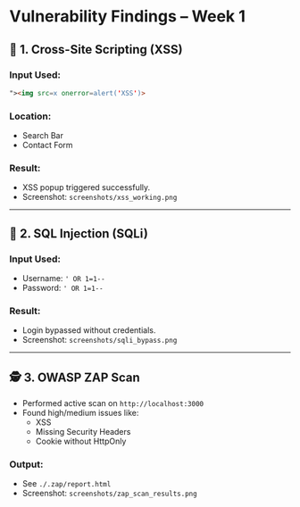 # Vulnerability Findings – Week 1

## 🧪 1. Cross-Site Scripting (XSS)

### Input Used:
```html
"><img src=x onerror=alert('XSS')>
```

### Location:
- Search Bar
- Contact Form

### Result:
- XSS popup triggered successfully.
- Screenshot: `screenshots/xss_working.png`

---

## 💉 2. SQL Injection (SQLi)

### Input Used:
- Username: `' OR 1=1--`
- Password: `' OR 1=1--`

### Result:
- Login bypassed without credentials.
- Screenshot: `screenshots/sqli_bypass.png`

---

## 🕵️ 3. OWASP ZAP Scan

- Performed active scan on `http://localhost:3000`
- Found high/medium issues like:
  - XSS
  - Missing Security Headers
  - Cookie without HttpOnly

### Output:
- See `./.zap/report.html`
- Screenshot: `screenshots/zap_scan_results.png`
